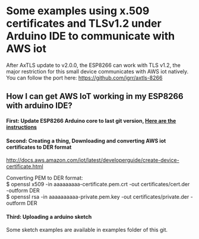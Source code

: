 # Some examples using x.509 certificates and TLSv1.2 under Arduino IDE to communicate with AWS iot

After AxTLS update to v2.0.0, the ESP8266 can work with TLS v1.2, the major restriction for this small device communicates with AWS iot natively. You can follow the port here: https://github.com/igrr/axtls-8266


## How I can get AWS IoT working in my ESP8266 with arduino IDE?

#### First: Update ESP8266 Arduino core to last git version, [Here are the instructions](https://github.com/esp8266/Arduino#using-git-version)

#### Second: Creating a thing, Downloading and converting AWS iot certificates to DER format
http://docs.aws.amazon.com/iot/latest/developerguide/create-device-certificate.html

Converting PEM to DER format: <br />
$ openssl x509 -in aaaaaaaaa-certificate.pem.crt -out certificates/cert.der -outform DER <br />
$ openssl rsa -in aaaaaaaaaa-private.pem.key -out certificates/private.der -outform DER <br />


#### Third: Uploading a arduino sketch
Some sketch examples are available in examples folder of this git.

